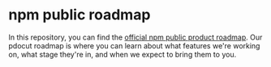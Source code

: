 # npm public roadmap

In this repository, you can find the [official npm public product roadmap](https://github.com/npm/roadmap/projcts/1). Our pdocut roadmap is where you can learn about what features we're working on, what stage they're in, and when we expect to bring them to you.
